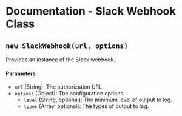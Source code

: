 # Documentation - Slack Webhook Class

## `new SlackWebhook(url, options)`

Provides an instance of the Slack webhook.

#### Parameters

- `url` (String): The authorization URL.
- `options` (Object): The configuration options
  - `level` (String, optional): The minimum level of output to log.
  - `types` (Array, optional): The types of output to log.

